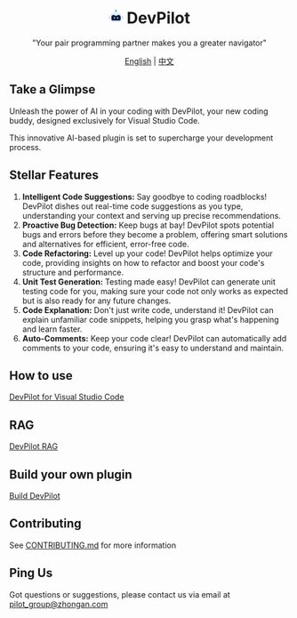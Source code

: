 <div align=center>

# <img src="./assets/devpilot.png" width="26"> DevPilot

"Your pair programming partner makes you a greater navigator"

[English](README.md) | [中文](README_ZH.md)

</div>

## Take a Glimpse

Unleash the power of AI in your coding with DevPilot, your new coding buddy, designed exclusively for Visual Studio Code.

This innovative AI-based plugin is set to supercharge your development process.

## Stellar Features

1. **Intelligent Code Suggestions:** Say goodbye to coding roadblocks! DevPilot dishes out real-time code suggestions as you type, understanding your context and serving up precise recommendations.
2. **Proactive Bug Detection:** Keep bugs at bay! DevPilot spots potential bugs and errors before they become a problem, offering smart solutions and alternatives for efficient, error-free code.
3. **Code Refactoring:** Level up your code! DevPilot helps optimize your code, providing insights on how to refactor and boost your code's structure and performance.
4. **Unit Test Generation:** Testing made easy! DevPilot can generate unit testing code for you, making sure your code not only works as expected but is also ready for any future changes.
5. **Code Explanation:** Don't just write code, understand it! DevPilot can explain unfamiliar code snippets, helping you grasp what's happening and learn faster.
6. **Auto-Comments:** Keep your code clear! DevPilot can automatically add comments to your code, ensuring it's easy to understand and maintain.

## How to use

[DevPilot for Visual Studio Code](https://github.com/openpilot-hub/documentation/blob/main/README_VSCode_EN.md)

## RAG

[DevPilot RAG](https://github.com/openpilot-hub/documentation/blob/main/README_RAG_EN.md)

## Build your own plugin

[Build DevPilot](BUILD_PLUGIN.md)

## Contributing

See [CONTRIBUTING.md](CONTRIBUTING.md) for more information

## Ping Us

Got questions or suggestions, please contact us via email at [pilot_group@zhongan.com](mailto:pilot_group@zhongan.com)
